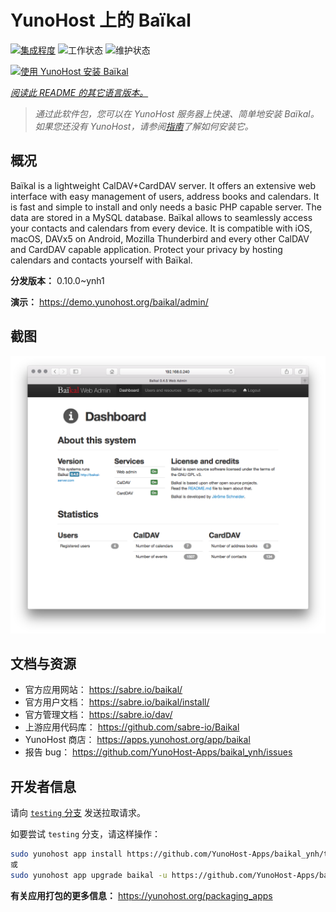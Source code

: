 <!--
注意：此 README 由 <https://github.com/YunoHost/apps/tree/master/tools/readme_generator> 自动生成
请勿手动编辑。
-->

# YunoHost 上的 Baïkal

[![集成程度](https://dash.yunohost.org/integration/baikal.svg)](https://ci-apps.yunohost.org/ci/apps/baikal/) ![工作状态](https://ci-apps.yunohost.org/ci/badges/baikal.status.svg) ![维护状态](https://ci-apps.yunohost.org/ci/badges/baikal.maintain.svg)

[![使用 YunoHost 安装 Baïkal](https://install-app.yunohost.org/install-with-yunohost.svg)](https://install-app.yunohost.org/?app=baikal)

*[阅读此 README 的其它语言版本。](./ALL_README.md)*

> *通过此软件包，您可以在 YunoHost 服务器上快速、简单地安装 Baïkal。*  
> *如果您还没有 YunoHost，请参阅[指南](https://yunohost.org/install)了解如何安装它。*

## 概况

Baïkal is a lightweight CalDAV+CardDAV server. It offers an extensive web interface with easy management of users, address books and calendars. It is fast and simple to install and only needs a basic PHP capable server. The data are stored in a MySQL database. Baïkal allows to seamlessly access your contacts and calendars from every device. It is compatible with iOS, macOS, DAVx5 on Android, Mozilla Thunderbird and every other CalDAV and CardDAV capable application. Protect your privacy by hosting calendars and contacts yourself with Baïkal.

**分发版本：** 0.10.0~ynh1

**演示：** <https://demo.yunohost.org/baikal/admin/>

## 截图

![Baïkal 的截图](./doc/screenshots/baikal-in-use.png)

## 文档与资源

- 官方应用网站： <https://sabre.io/baikal/>
- 官方用户文档： <https://sabre.io/baikal/install/>
- 官方管理文档： <https://sabre.io/dav/>
- 上游应用代码库： <https://github.com/sabre-io/Baikal>
- YunoHost 商店： <https://apps.yunohost.org/app/baikal>
- 报告 bug： <https://github.com/YunoHost-Apps/baikal_ynh/issues>

## 开发者信息

请向 [`testing` 分支](https://github.com/YunoHost-Apps/baikal_ynh/tree/testing) 发送拉取请求。

如要尝试 `testing` 分支，请这样操作：

```bash
sudo yunohost app install https://github.com/YunoHost-Apps/baikal_ynh/tree/testing --debug
或
sudo yunohost app upgrade baikal -u https://github.com/YunoHost-Apps/baikal_ynh/tree/testing --debug
```

**有关应用打包的更多信息：** <https://yunohost.org/packaging_apps>
